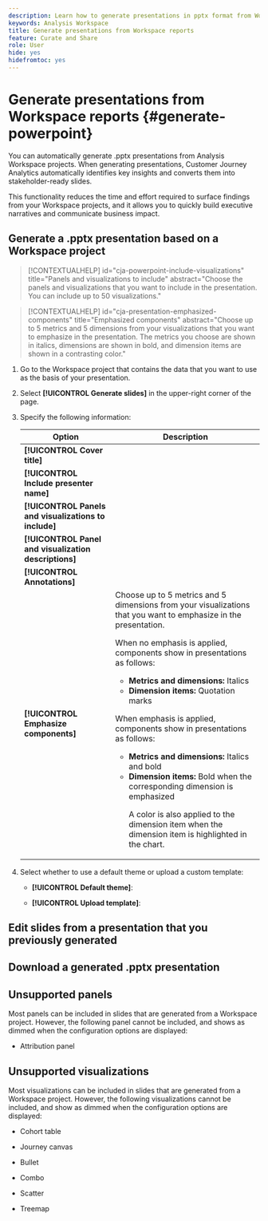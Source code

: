 ```yaml
---
description: Learn how to generate presentations in pptx format from Workspace reports.
keywords: Analysis Workspace
title: Generate presentations from Workspace reports
feature: Curate and Share
role: User
hide: yes
hidefromtoc: yes
---
```

# Generate presentations from Workspace reports {#generate-powerpoint}

You can automatically generate .pptx presentations from Analysis Workspace projects. When generating presentations, Customer Journey Analytics automatically identifies key insights and converts them into stakeholder-ready slides. 

This functionality reduces the time and effort required to surface findings from your Workspace projects, and it allows you to quickly build executive narratives and communicate business impact.

## Generate a .pptx presentation based on a Workspace project

<!-- markdownlint-disable MD034 -->

>[!CONTEXTUALHELP]
>id="cja-powerpoint-include-visualizations"
>title="Panels and visualizations to include"
>abstract="Choose the panels and visualizations that you want to include in the presentation. You can include up to 50 visualizations."

<!-- markdownlint-enable MD034 -->

<!-- markdownlint-disable MD034 -->

>[!CONTEXTUALHELP]
>id="cja-presentation-emphasized-components"
>title="Emphasized components"
>abstract="Choose up to 5 metrics and 5 dimensions from your visualizations that you want to emphasize in the presentation. The metrics you choose are shown in italics, dimensions are shown in bold, and dimension items are shown in a contrasting color."

<!-- markdownlint-enable MD034 -->

1. Go to the Workspace project that contains the data that you want to use as the basis of your presentation.

1. Select **[!UICONTROL Generate slides]** in the upper-right corner of the page.

1. Specify the following information:

   |Option | Description | 
   |---------|----------|
   | **[!UICONTROL Cover title]** | | 
   | **[!UICONTROL Include presenter name]** | | 
   | **[!UICONTROL Panels and visualizations to include]** | | 
   | **[!UICONTROL Panel and visualization descriptions]** | | 
   | **[!UICONTROL Annotations]** | | 
   | **[!UICONTROL Emphasize components]** | Choose up to 5 metrics and 5 dimensions from your visualizations that you want to emphasize in the presentation.<p>When no emphasis is applied, components show in presentations as follows:<ul><li>**Metrics and dimensions:** Italics</li><li>**Dimension items:** Quotation marks</li></ul></p><p>When emphasis is applied, components show in presentations as follows:</p><ul><li>**Metrics and dimensions:** Italics and bold</li><li>**Dimension items:** Bold when the corresponding dimension is emphasized<p>A color is also applied to the dimension item when the dimension item is highlighted in the chart.</p></li></ul> | 

1. Select whether to use a default theme or upload a custom template:

   * **[!UICONTROL Default theme]**: 

   * **[!UICONTROL Upload template]**:





## Edit slides from a presentation that you previously generated


## Download a generated .pptx presentation



## Unsupported panels

Most panels can be included in slides that are generated from a Workspace project. However, the following panel cannot be included, and shows as dimmed when the configuration options are displayed:

* Attribution panel

## Unsupported visualizations

Most visualizations can be included in slides that are generated from a Workspace project. However, the following visualizations cannot be included, and show as dimmed when the configuration options are displayed:

* Cohort table

* Journey canvas

* Bullet

* Combo

* Scatter

* Treemap

